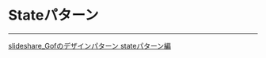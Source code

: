 # Stateパターン

---

[slideshare_Gofのデザインパターン stateパターン編](https://www.slideshare.net/ayumuitou52/gof-state)  
